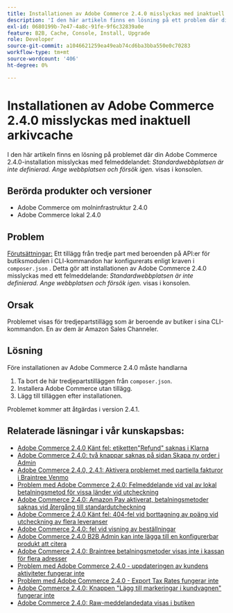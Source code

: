 ```yaml
---
title: Installationen av Adobe Commerce 2.4.0 misslyckas med inaktuell arkivcache
description: 'I den här artikeln finns en lösning på ett problem där din Adobe Commerce 2.4.0-installation misslyckas med felmeddelandet: *Standardwebbplatsen är inte definierad. Ange webbplatsen och försök igen.* visas i konsolen.'
exl-id: 0680199b-7e47-4a8c-91fe-9f6c32839a0e
feature: B2B, Cache, Console, Install, Upgrade
role: Developer
source-git-commit: a1046621259ea49eab74cd6ba3bba550e0c70283
workflow-type: tm+mt
source-wordcount: '406'
ht-degree: 0%

---
```


# Installationen av Adobe Commerce 2.4.0 misslyckas med inaktuell arkivcache

I den här artikeln finns en lösning på problemet där din Adobe Commerce 2.4.0-installation misslyckas med felmeddelandet: *Standardwebbplatsen är inte definierad. Ange webbplatsen och försök igen.* visas i konsolen.

## Berörda produkter och versioner

* Adobe Commerce om molninfrastruktur 2.4.0
* Adobe Commerce lokal 2.4.0

## Problem

<u>Förutsättningar:</u>
Ett tillägg från tredje part med beroenden på API:er för butiksmodulen i CLI-kommandon har konfigurerats enligt kraven i `composer.json` . Detta gör att installationen av Adobe Commerce 2.4.0 misslyckas med ett felmeddelande: *Standardwebbplatsen är inte definierad. Ange webbplatsen och försök igen.* visas i konsolen.

## Orsak

Problemet visas för tredjepartstillägg som är beroende av butiker i sina CLI-kommandon. En av dem är Amazon Sales Channeler.

## Lösning

Före installationen av Adobe Commerce 2.4.0 måste handlarna

1. Ta bort de här tredjepartstilläggen från `composer.json`.
1. Installera Adobe Commerce utan tillägg.
1. Lägg till tilläggen efter installationen.

Problemet kommer att åtgärdas i version 2.4.1.

## Relaterade läsningar i vår kunskapsbas:

* [Adobe Commerce 2.4.0 Känt fel: etiketten&quot;Refund&quot; saknas i Klarna](/help/troubleshooting/payments/magento-2-4-0-known-issue-missing-refund-label-in-klarna.md)
* [Adobe Commerce 2.4.0: två knappar saknas på sidan Skapa ny order i Admin](/help/troubleshooting/miscellaneous/magento-2-4-0-known-issue-create-new-order-buttons-missing.md)
* [Adobe Commerce 2.4.0, 2.4.1: Aktivera problemet med partiella fakturor i Braintree Venmo](/help/troubleshooting/payments/magento-2-4-0-2-4-1-enable-braintree-venmo-partial-invoice-issue.md)
* [Problem med Adobe Commerce 2.4.0: Felmeddelande vid val av lokal betalningsmetod för vissa länder vid utcheckning](/help/troubleshooting/payments/magento-2-4-0-checkout-error-selecting-local-payments.md)
* [Adobe Commerce 2.4.0: Amazon Pay aktiverat, betalningsmetoder saknas vid återgång till standardutcheckning](/help/troubleshooting/payments/magento-2-4-0-known-issue-amazon-pay-no-payment-methods.md)
* [Adobe Commerce 2.4.0 Känt fel: 404-fel vid borttagning av poäng vid utcheckning av flera leveranser](/help/troubleshooting/storefront/magento-2-4-0-404-error-removing-rewards-points-on-multi-shipping-checkout.md)
* [Adobe Commerce 2.4.0: fel vid visning av beställningar](/help/troubleshooting/storefront/magento-2-4-0-known-issue-orders-display-error.md)
* [Adobe Commerce 2.4.0 B2B Admin kan inte lägga till en konfigurerbar produkt att citera](/help/troubleshooting/miscellaneous/magento-2-4-0-b2b-admin-can-t-add-configurable-product-to-quote.md)
* [Adobe Commerce 2.4.0: Braintree betalningsmetoder visas inte i kassan för flera adresser](/help/troubleshooting/payments/magento-2-4-0-braintree-not-in-multiple-addresses-checkout.md)
* [Problem med Adobe Commerce 2.4.0 - uppdateringen av kundens aktiviteter fungerar inte](/help/troubleshooting/miscellaneous/magento-2-4-0-refresh-on-customer-activities-does-not-work.md)
* [Problem med Adobe Commerce 2.4.0 - Export Tax Rates fungerar inte](/help/troubleshooting/miscellaneous/magento-2-4-0-known-issue-export-tax-rates-does-not-work.md)
* [Adobe Commerce 2.4.0: Knappen &quot;Lägg till markeringar i kundvagnen&quot; fungerar inte](/help/troubleshooting/miscellaneous/magento-2-4-0-add-selections-to-my-cart-does-not-work.md)
* [Adobe Commerce 2.4.0: Raw-meddelandedata visas i butiken](/help/troubleshooting/storefront/magento-2-4-0-issue-storefront-raw-message-data-display.md)
